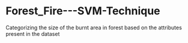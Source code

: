 # Forest_Fire---SVM-Technique
Categorizing the size of the burnt area in forest based on the attributes present in the dataset
